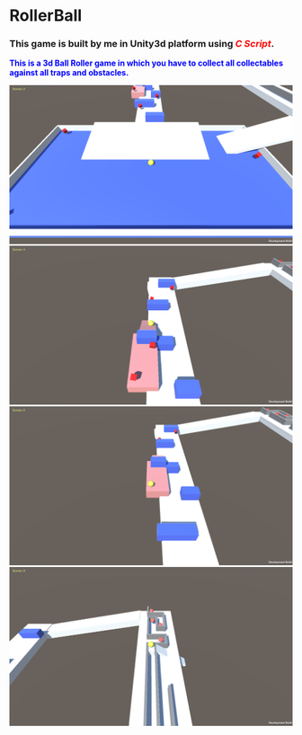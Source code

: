 # RollerBall

<h3>This game is built by me in Unity3d platform using <i style="color:red;">C Script</i>.</h3>

<b style="color:blue;">This is a 3d Ball Roller game in which you have to collect all collectables against all traps and obstacles.</b>

<img src="Screenshot (3).png">
<img src="Screenshot (5).png">
<img src="Screenshot (7).png">
<img src="Screenshot (8).png">
